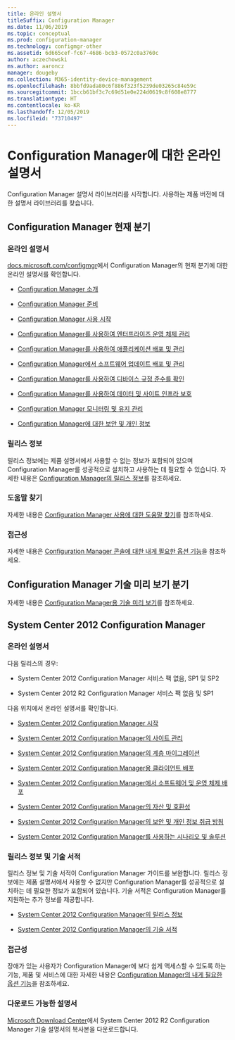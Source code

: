 ```yaml
---
title: 온라인 설명서
titleSuffix: Configuration Manager
ms.date: 11/06/2019
ms.topic: conceptual
ms.prod: configuration-manager
ms.technology: configmgr-other
ms.assetid: 6d665cef-fc67-4686-bcb3-0572c0a3760c
author: aczechowski
ms.author: aaroncz
manager: dougeby
ms.collection: M365-identity-device-management
ms.openlocfilehash: 8bbfd9ada80c6f886f323f5239de03265c84e59c
ms.sourcegitcommit: 1bccb61bf3c7c69d51e0e224d0619c8f608e8777
ms.translationtype: HT
ms.contentlocale: ko-KR
ms.lasthandoff: 12/05/2019
ms.locfileid: "73710497"
---
```

# <a name="online-documentation-for-configuration-manager"></a>Configuration Manager에 대한 온라인 설명서

<!-- this article is a placeholder for the historical CHM file, or F1 help, as all the versions used the same FWLINK to get to help. Due to that, this file is used to help redirect the reader to the product they want help with -->

Configuration Manager 설명서 라이브러리를 시작합니다. 사용하는 제품 버전에 대한 설명서 라이브러리를 찾습니다.

## <a name="configuration-manager-current-branch"></a>Configuration Manager 현재 분기

### <a name="online-documentation"></a>온라인 설명서

[docs.microsoft.com/configmgr](https://docs.microsoft.com/configmgr)에서 Configuration Manager의 현재 분기에 대한 온라인 설명서를 확인합니다.  

- [Configuration Manager 소개](/configmgr/core/understand/introduction)  

- [Configuration Manager 준비](/configmgr/core/plan-design/get-ready)  

- [Configuration Manager 사용 시작](/configmgr/core/servers/deploy/start-using)  

- [Configuration Manager를 사용하여 엔터프라이즈 운영 체제 관리](/configmgr/osd/understand/introduction-to-operating-system-deployment)  

- [Configuration Manager를 사용하여 애플리케이션 배포 및 관리](/configmgr/apps/deploy-use/deploy-applications)  

- [Configuration Manager에서 소프트웨어 업데이트 배포 및 관리](/configmgr/sum/understand/software-updates-introduction)  

- [Configuration Manager를 사용하여 디바이스 규정 준수를 확인](/configmgr/compliance/understand/ensure-device-compliance)  

- [Configuration Manager를 사용하여 데이터 및 사이트 인프라 보호](/configmgr/protect/understand/protect-data-and-site-infrastructure)  

- [Configuration Manager 모니터링 및 유지 관리](/configmgr/core/servers/manage/maintenance-tasks)  

- [Configuration Manager에 대한 보안 및 개인 정보](/configmgr/core/plan-design/security/security-and-privacy)  

### <a name="release-notes"></a>릴리스 정보

릴리스 정보에는 제품 설명서에서 사용할 수 없는 정보가 포함되어 있으며 Configuration Manager를 성공적으로 설치하고 사용하는 데 필요할 수 있습니다. 자세한 내용은 [Configuration Manager의 릴리스 정보](/configmgr/core/servers/deploy/install/release-notes)를 참조하세요.  

### <a name="find-help"></a>도움말 찾기

자세한 내용은 [Configuration Manager 사용에 대한 도움말 찾기](/configmgr/core/understand/find-help)를 참조하세요.

### <a name="accessibility"></a>접근성

자세한 내용은 [Configuration Manager 콘솔에 대한 내게 필요한 옵션 기능](/configmgr/core/understand/accessibility-features)을 참조하세요.

## <a name="configuration-manager-technical-preview-branch"></a>Configuration Manager 기술 미리 보기 분기

자세한 내용은 [Configuration Manager용 기술 미리 보기](/configmgr/core/get-started/technical-preview)를 참조하세요.  

## <a name="system-center-2012-configuration-manager"></a>System Center 2012 Configuration Manager

### <a name="online-documentation"></a>온라인 설명서

다음 릴리스의 경우:

- System Center 2012 Configuration Manager 서비스 팩 없음, SP1 및 SP2  

- System Center 2012 R2 Configuration Manager 서비스 팩 없음 및 SP1  

다음 위치에서 온라인 설명서를 확인합니다.  

- [System Center 2012 Configuration Manager 시작](https://docs.microsoft.com/previous-versions/system-center/system-center-2012-R2/gg682144\(v=technet.10\))  

- [System Center 2012 Configuration Manager의 사이트 관리](https://docs.microsoft.com/previous-versions/system-center/system-center-2012-R2/gg681983\(v=technet.10\))  

- [System Center 2012 Configuration Manager의 계층 마이그레이션](https://docs.microsoft.com/previous-versions/system-center/system-center-2012-R2/gg682006\(v=technet.10\))  

- [System Center 2012 Configuration Manager용 클라이언트 배포](https://docs.microsoft.com/previous-versions/system-center/system-center-2012-R2/gg699391\(v=technet.10\))  

- [System Center 2012 Configuration Manager에서 소프트웨어 및 운영 체제 배포](https://docs.microsoft.com/previous-versions/system-center/system-center-2012-R2/gg699393\(v=technet.10\))  

- [System Center 2012 Configuration Manager의 자산 및 호환성](https://docs.microsoft.com/previous-versions/system-center/system-center-2012-R2/gg682029\(v=technet.10\))  

- [System Center 2012 Configuration Manager의 보안 및 개인 정보 취급 방침](https://docs.microsoft.com/previous-versions/system-center/system-center-2012-R2/gg682033\(v=technet.10\))  

- [System Center 2012 Configuration Manager를 사용하는 시나리오 및 솔루션](https://docs.microsoft.com/previous-versions/system-center/system-center-2012-R2/jj884163\(v=technet.10\))  

### <a name="release-notes-and-technical-publications"></a>릴리스 정보 및 기술 서적

릴리스 정보 및 기술 서적이 Configuration Manager 가이드를 보완합니다. 릴리스 정보에는 제품 설명서에서 사용할 수 없지만 Configuration Manager를 성공적으로 설치하는 데 필요한 정보가 포함되어 있습니다. 기술 서적은 Configuration Manager를 지원하는 추가 정보를 제공합니다.  

- [System Center 2012 Configuration Manager의 릴리스 정보](https://docs.microsoft.com/previous-versions/system-center/system-center-2012-R2/jj870706\(v=technet.10\))  

- [System Center 2012 Configuration Manager의 기술 서적](https://docs.microsoft.com/previous-versions/system-center/system-center-2012-R2/hh531521\(v=technet.10\))  

### <a name="accessibility"></a>접근성

장애가 있는 사용자가 Configuration Manager에 보다 쉽게 액세스할 수 있도록 하는 기능, 제품 및 서비스에 대한 자세한 내용은 [Configuration Manager의 내게 필요한 옵션 기능](https://docs.microsoft.com/previous-versions/system-center/system-center-2012-R2/jj553406\(v=technet.10\))을 참조하세요.

### <a name="downloadable-documentation"></a>다운로드 가능한 설명서

[Microsoft Download Center](https://www.microsoft.com/download/details.aspx?id=29901)에서 System Center 2012 R2 Configuration Manager 기술 설명서의 복사본을 다운로드합니다.
